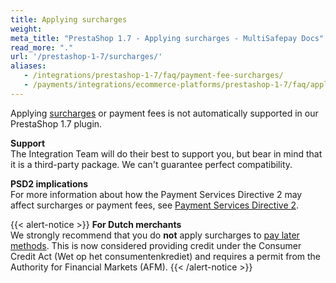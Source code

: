 ```yaml
---
title: Applying surcharges
weight:
meta_title: "PrestaShop 1.7 - Applying surcharges - MultiSafepay Docs"
read_more: "."
url: '/prestashop-1-7/surcharges/'
aliases: 
   - /integrations/prestashop-1-7/faq/payment-fee-surcharges/
   - /payments/integrations/ecommerce-platforms/prestashop-1-7/faq/applying-surcharges/
---
```


Applying [surcharges](/security-and-legal/payment-regulations/about-surcharges/) or payment fees is not automatically supported in our PrestaShop 1.7 plugin.

**Support**  
The Integration Team will do their best to support you, but bear in mind that it is a third-party package. We can't guarantee perfect compatibility.

**PSD2 implications**  
For more information about how the Payment Services Directive 2 may affect surcharges or payment fees, see [Payment Services Directive 2](/security-and-legal/payment-regulations/about-payment-service-directive-2).

{{< alert-notice >}} **For Dutch merchants** <br>  We strongly recommend that you do **not** apply surcharges to [pay later methods](/payment-methods/pay-later/). This is now considered providing credit under the Consumer Credit Act (Wet op het consumentenkrediet) and requires a permit from the Authority for Financial Markets (AFM). {{< /alert-notice >}}